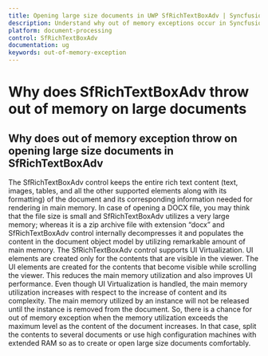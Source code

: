 ```yaml
---
title: Opening large size documents in UWP SfRichTextBoxAdv | Syncfusion
description: Understand why out of memory exceptions occur in Syncfusion UWP SfRichTextBoxAdv when opening large documents and how to resolve them.
platform: document-processing
control: SfRichTextBoxAdv
documentation: ug
keywords: out-of-memory-exception
---
```

# Why does SfRichTextBoxAdv throw out of memory on large documents

## Why does out of memory exception throw on opening large size documents in SfRichTextBoxAdv

The SfRichTextBoxAdv control keeps the entire rich text content (text, images, tables, and all the other supported elements along with its formatting) of the document and its corresponding information needed for rendering in main memory. In case of opening a DOCX file, you may think that the file size is small and SfRichTextBoxAdv utilizes a very large memory; whereas it is a zip archive file with extension “docx” and SfRichTextBoxAdv control internally decompresses it and populates the content in the document object model by utilizing remarkable amount of main memory.
The SfRichTextBoxAdv control supports UI Virtualization. UI elements are created only for the contents that are visible in the viewer. The UI elements are created for the contents that become visible while scrolling the viewer. This reduces the main memory utilization and also improves UI performance. Even though UI Virtualization is handled, the main memory utilization increases with respect to the increase of content and its complexity. The main memory utilized by an instance will not be released until the instance is removed from the document. So, there is a chance for out of memory exception when the memory utilization exceeds the maximum level as the content of the document increases. In that case, split the contents to several documents or use high configuration machines with extended RAM so as to create or open large size documents comfortably.
